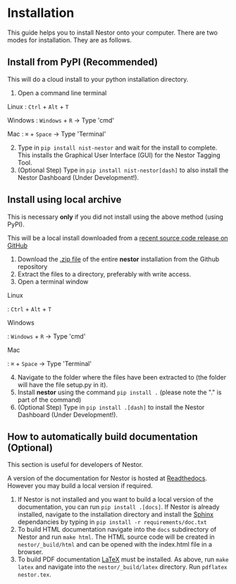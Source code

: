 Installation
============

This guide helps you to install Nestor onto your computer. There are two
modes for installation. They are as follows.

Install from PyPI (Recommended)
-------------------------------

This will do a cloud install to your python installation directory.

1.  Open a command line terminal

Linux
:   `Ctrl` + `Alt` + `T`

Windows
:   `Windows` + `R` -\> Type \'cmd\'

Mac
:   `⌘` + `Space` -\> Type \'Terminal\'

2.  Type in `pip install nist-nestor` and wait for the install to
    complete. This installs the Graphical User Interface (GUI) for the
    Nestor Tagging Tool.
3.  (Optional Step) Type in `pip install nist-nestor[dash]` to also
    install the Nestor Dashboard (Under Development!).

Install using local archive
---------------------------

This is necessary **only** if you did not install using the above method
(using PyPI).

This will be a local install downloaded from a [recent source code
release on GitHub](https://github.com/usnistgov/nestor/releases)

1.  Download the [.zip file](https://github.com/usnistgov/nestor/releases) of the entire
    **nestor** installation from the Github repository
2.  Extract the files to a directory, preferably with write access.
3.  Open a terminal window

Linux

:   `Ctrl` + `Alt` + `T`

Windows

:   `Windows` + `R` -\> Type \'cmd\'

Mac

:   `⌘` + `Space` -\> Type \'Terminal\'

4.  Navigate to the folder where the files have been extracted to (the
    folder will have the file setup.py in it).
5.  Install **nestor** using the command `pip install .` (please note
    the \".\" is part of the command)
6.  (Optional Step) Type in `pip install .[dash]` to install the Nestor
    Dashboard (Under Development!).

How to automatically build documentation (Optional)
---------------------------------------------------

This section is useful for developers of Nestor.

A version of the documentation for Nestor is hosted at
[Readthedocs](http://nestor.readthedocs.io/en/latest/). However you may
build a local version if required.

1.  If Nestor is not installed and you want to build a local version of
    the documentation, you can run `pip install .[docs]`. If Nestor is
    already installed, navigate to the installation directory and
    install the [Sphinx](http://www.sphinx-doc.org/en/master/)
    dependancies by typing in `pip install -r requirements/doc.txt`
2.  To build HTML documentation navigate into the `docs` subdirectory of
    Nestor and run `make html`. The HTML source code will be created in
    `nestor/_build/html` and can be opened with the index.html file in a
    browser.
3.  To build PDF documentation
    [LaTeX](https://www.latex-project.org/get/) must be installed. As
    above, run `make latex` and navigate into the `nestor/_build/latex`
    directory. Run `pdflatex nestor.tex`.
